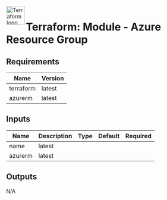 <a href="https://terraform.io">
    <img src="./.resources/tf.png" alt="Terraform logo" title="Terraform" align="left" height="50" />
</a>

# Terraform: Module - Azure Resource Group

## Requirements

| Name      | Version |
|-----------|---------|
| terraform | latest  |
| azurerm   | latest  |

## Inputs

| Name      | Description                       | Type | Default | Required |
|-----------|-----------------------------------|------|---------|:--------:|
| name      | latest  |
| azurerm   | latest  |

## Outputs

N/A